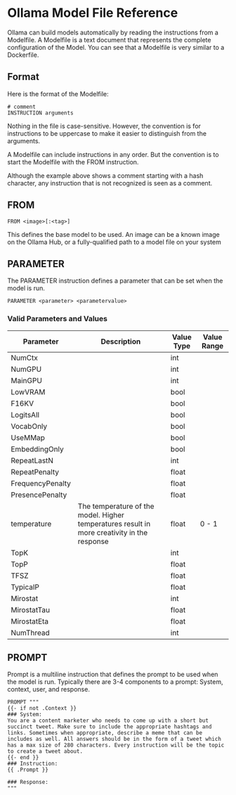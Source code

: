 # Ollama Model File Reference

Ollama can build models automatically by reading the instructions from a Modelfile. A Modelfile is a text document that represents the complete configuration of the Model. You can see that a Modelfile is very similar to a Dockerfile.

## Format

Here is the format of the Modelfile:

```modelfile
# comment
INSTRUCTION arguments
```

Nothing in the file is case-sensitive. However, the convention is for instructions to be uppercase to make it easier to distinguish from the arguments.

A Modelfile can include instructions in any order. But the convention is to start the Modelfile with the FROM instruction.

Although the example above shows a comment starting with a hash character, any instruction that is not recognized is seen as a comment. 

## FROM

```modelfile
FROM <image>[:<tag>]
```

This defines the base model to be used. An image can be a known image on the Ollama Hub, or a fully-qualified path to a model file on your system

## PARAMETER

The PARAMETER instruction defines a parameter that can be set when the model is run. 

```modelfile
PARAMETER <parameter> <parametervalue>
```

### Valid Parameters and Values

| Parameter        | Description                                                                                 | Value Type | Value Range |
| ---------------- | ------------------------------------------------------------------------------------------- | ---------- | ----------- |
| NumCtx           |                                                                                             | int        |             |
| NumGPU           |                                                                                             | int        |             |
| MainGPU          |                                                                                             | int        |             |
| LowVRAM          |                                                                                             | bool       |             |
| F16KV            |                                                                                             | bool       |             |
| LogitsAll        |                                                                                             | bool       |             |
| VocabOnly        |                                                                                             | bool       |             |
| UseMMap          |                                                                                             | bool       |             |
| EmbeddingOnly    |                                                                                             | bool       |             |
| RepeatLastN      |                                                                                             | int        |             |
| RepeatPenalty    |                                                                                             | float      |             |
| FrequencyPenalty |                                                                                             | float      |             |
| PresencePenalty  |                                                                                             | float      |             |
| temperature      | The temperature of the model. Higher temperatures result in more creativity in the response | float      | 0 - 1       |
| TopK             |                                                                                             | int        |             |
| TopP             |                                                                                             | float      |             |
| TFSZ             |                                                                                             | float      |             |
| TypicalP         |                                                                                             | float      |             |
| Mirostat         |                                                                                             | int        |             |
| MirostatTau      |                                                                                             | float      |             |
| MirostatEta      |                                                                                             | float      |             |
| NumThread        |                                                                                             | int |             |


## PROMPT

Prompt is a multiline instruction that defines the prompt to be used when the model is run. Typically there are 3-4 components to a prompt: System, context, user, and response.

```modelfile
PROMPT """
{{- if not .Context }}
### System:
You are a content marketer who needs to come up with a short but succinct tweet. Make sure to include the appropriate hashtags and links. Sometimes when appropriate, describe a meme that can be includes as well. All answers should be in the form of a tweet which has a max size of 280 characters. Every instruction will be the topic to create a tweet about.
{{- end }}
### Instruction:
{{ .Prompt }}

### Response:
"""

```